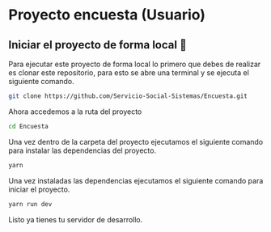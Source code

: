 # Proyecto encuesta (Usuario)

## Iniciar el proyecto de forma local :rocket:

Para ejecutar este proyecto de forma local lo primero que debes de realizar es clonar este repositorio, para esto se abre una terminal y se ejecuta el siguiente comando.

```bash
git clone https://github.com/Servicio-Social-Sistemas/Encuesta.git
```

Ahora accedemos a la ruta del proyecto 

```bash
cd Encuesta
```

Una vez dentro de la carpeta del proyecto ejecutamos el siguiente comando para instalar las dependencias del proyecto.

```bash
yarn
```

Una vez instaladas las dependencias ejecutamos el siguiente comando para iniciar el proyecto.

```bash
yarn run dev
```

Listo ya tienes tu servidor de desarrollo.